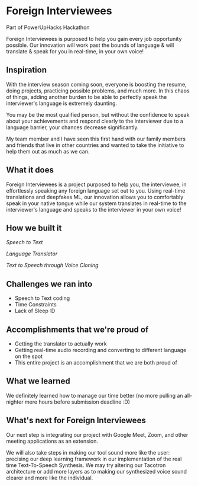 # Foreign Interviewees
Part of PowerUpHacks Hackathon

Foreign Interviewees is purposed to help you gain every job opportunity possible. Our innovation will work past the bounds of language & will translate & speak for you in real-time, in your own voice!

## Inspiration
With the interview season coming soon, everyone is boosting the resume, doing projects, practicing possible problems, and much more. In this chaos of things, adding another burden to be able to perfectly speak the interviewer's language is extremely daunting. 

You may be the most qualified person, but without the confidence to speak about your achievements and respond clearly to the interviewer due to a language barrier, your chances decrease significantly.

My team member and I have seen this first hand with our family members and friends that live in other countries and wanted to take the initiative to help them out as much as we can.

## What it does
Foreign Interviewees is a project purposed to help you, the interviewee, in effortlessly speaking any foreign language set out to you. 
Using real-time translations and deepfakes ML, our innovation allows you to comfortably speak in your native tongue while our system translates in real-time to the interviewer's language and speaks to the interviewer in your own voice!

## How we built it
_Speech to Text_

_Language Translator_

_Text to Speech through Voice Cloning_

## Challenges we ran into
* Speech to Text coding
* Time Constraints
* Lack of Sleep :D


## Accomplishments that we're proud of
* Getting the translator to actually work
* Getting real-time audio recording and converting to different language on the spot
* This entire project is an accomplishment that we are both proud of

## What we learned
We definitely learned how to manage our time better (no more pulling an all-nighter mere hours before submission deadline :D)

## What's next for Foreign Interviewees
Our next step is integrating our project with Google Meet, Zoom, and other meeting applications as an extension. 

We will also take steps in making our tool sound more like the user: precising our deep learning framework in our implementation of the real time Text-To-Speech Synthesis. We may try altering our Tacotron architecture or add more layers as to making our synthesized voice sound clearer and more like the individual.
